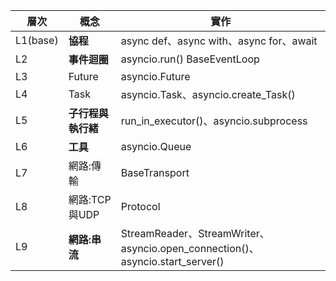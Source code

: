 | 層次 | 概念 | 實作 |
| -------- | -------- | -------- |
| L1(base) | **協程** | async def、async with、async for、await |
| L2       | **事件迴圈** | asyncio.run() BaseEventLoop|
| L3       | Future | asyncio.Future|
| L4       | Task | asyncio.Task、asyncio.create_Task()|
| L5       | **子行程與執行緒**|run_in_executor()、asyncio.subprocess|
| L6       | **工具** | asyncio.Queue |
| L7       | 網路:傳輸 | BaseTransport |
| L8       | 網路:TCP與UDP | Protocol |
| L9       | **網路:串流** | StreamReader、StreamWriter、asyncio.open_connection()、asyncio.start_server()|